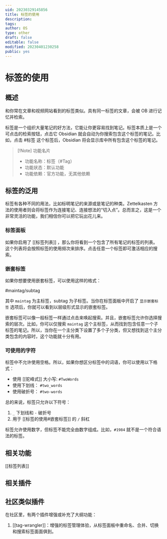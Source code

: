 ```yaml
---
uid: 20230329145856
title: 标签的使用
description: 
tags: 
author: OS
type: other
draft: false
editable: false
modified: 20230401230258
public: yes
---
```


# 标签的使用

## 概述

和你常在文章和视频网站看到的标签类似。具有同一标签的文章，会被 OB 进行记忆并检索。

标签是一个组织大量笔记的好方法，它能让你更容易找到笔记。标签本质上是一个可点击的检索按钮，点击它 Obsidian 就会自动为你搜索包含这个标签的笔记。比如，点击 #标签 这个标签后，Obsidian 将会显示库中所有包含这个标签的笔记。

> [!Note] 功能名片
> - 功能名称：标签（#Tag）
> - 功能状态：默认功能
> - 功能依赖：官方功能，无其他依赖

## 标签的泛用

标签有各种不同的用法，比如标明笔记的来源或是笔记的种类。Zettelkasten 方法的使用者则会将标签作为连接笔记、连接想法的“切入点”。总而言之，这是一个非常灵活的功能，我们相信你可以把它玩出花儿来。

### 标签面板

如果你启用了 [[标签列表]] ，那么你将看到一个包含了所有笔记的标签的列表。这个列表将会按照标签的使用频次来排序。点击任意一个标签即可激活相应的搜索。

### 嵌套标签

如果你想要使用嵌套标签，可以使用这样的格式：

#maintag/subtag

其中 `maintag` 为主标签，subtag 为子标签。当你在标签面板中开启了 `显示嵌套标签` 选项后，你就可以看到以层级形式显示的嵌套标签。

嵌套标签可以像一般标签一样通过点击来唤起搜索。并且，嵌套标签允许你选择搜索的层次。比如，你可以仅搜索 `maintag` 这个主标签，从而找到包含任意一个子标签的笔记。所以，当你在一个主分类下设置了多个子分类，但又想找到这个主分类包含的内容时，这个功能就十分有用。

### 可使用的字符

标签中不允许使用空格。所以，如果你想区分标签中的词语，你可以使用以下格式：

- 使用 [[驼峰式]] 大小写: `#TwoWords`
- 使用下划线： `#two_words`
- 使用破折号： `#two-words`

总的来说，标签只允许以下符号：

1. `_` 下划线和 `-` 破折号
2. 用于 [[标签的使用#嵌套标签]] 的 `/` 斜杠

标签允许使用数字，但标签不能完全由数字组成。比如，`#1984` 就不是一个符合语法的标签。

## 相关功能

[[标签列表]]

## 相关插件

## 社区类似插件

在社区里，有两个插件增强或补充了大纲功能：

1. [[tag-wrangler]]：增强的标签管理体验，从标签面板中重命名、合并、切换和搜索标签面面俱到。